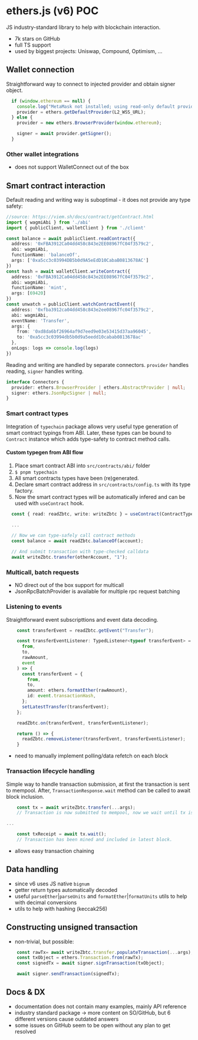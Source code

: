 # ethers.js (v6) POC
JS industry-standard library to help with blockchain interaction. 
- 7k stars on GitHub
- full TS support
- used by biggest projects: Uniswap, Compound, Optimism, ...

## Wallet connection
Straightforward way to connect to injected provider and obtain signer object.
```typescript
  if (window.ethereum == null) {
    console.log("MetaMask not installed; using read-only default provider.");
    provider = ethers.getDefaultProvider(L2_WSS_URL);
  } else {
    provider = new ethers.BrowserProvider(window.ethereum);

    signer = await provider.getSigner();
  }
```

### Other wallet integrations

- does not support WalletConnect out of the box

## Smart contract interaction
Default reading and writing way is suboptimal - it does not provide any type safety:
```typescript
//source: https://viem.sh/docs/contract/getContract.html
import { wagmiAbi } from './abi'
import { publicClient, walletClient } from './client'

const balance = await publicClient.readContract({
  address: '0xFBA3912Ca04dd458c843e2EE08967fC04f3579c2',
  abi: wagmiAbi,
  functionName: 'balanceOf',
  args: ['0xa5cc3c03994DB5b0d9A5eEdD10CabaB0813678AC']
})
const hash = await walletClient.writeContract({
  address: '0xFBA3912Ca04dd458c843e2EE08967fC04f3579c2',
  abi: wagmiAbi,
  functionName: 'mint',
  args: [69420]
})
const unwatch = publicClient.watchContractEvent({
  address: '0xfba3912ca04dd458c843e2ee08967fc04f3579c2',
  abi: wagmiAbi,
  eventName: 'Transfer',
  args: {  
    from: '0xd8da6bf26964af9d7eed9e03e53415d37aa96045',
    to: '0xa5cc3c03994db5b0d9a5eedd10cabab0813678ac'
  },
  onLogs: logs => console.log(logs)
})
```
Reading and writing are handled by separate connectors. `provider` handles reading, `signer` handles writing.
```typescript
interface Connectors {
  provider: ethers.BrowserProvider | ethers.AbstractProvider | null;
  signer: ethers.JsonRpcSigner | null;
}
```
### Smart contract types
Integration of `typechain` package allows very useful type generation of smart contract typings from ABI. Later, these types can be bound to `Contract` instance which adds type-safety to contract method calls.

#### Custom typegen from ABI flow
1. Place smart contract ABI into `src/contracts/abi/` folder
2. `$ pnpm typechain`
3. All smart contracts types have been (re)generated.
4. Declare smart contract address in `src/contracts/config.ts` with its type factory.
5. Now the smart contract types will be automatically infered and can be used with `useContract` hook.
```typescript
  const { read: readZbtc, write: writeZbtc } = useContract(ContractType.ZBTC);
  
  ...

  // Now we can type-safely call contract methods
  const balance = await readZbtc.balanceOf(account);

  // And submit transaction with type-checked calldata 
  await writeZbtc.transfer(otherAccount, "1");
```

### Multicall, batch requests
- NO direct out of the box support for multicall
- JsonRpcBatchProvider is available for multiple rpc request batching

### Listening to events
Straightforward event subscripttions and event data decoding.
```typescript
    const transferEvent = readZbtc.getEvent("Transfer");

    const transferEventListener: TypedListener<typeof transferEvent> = (
      from,
      to,
      rawAmount,
      event
    ) => {
      const transferEvent = {
        from,
        to,
        amount: ethers.formatEther(rawAmount),
        id: event.transactionHash,
      };
      setLatestTransfer(transferEvent);
    };

    readZbtc.on(transferEvent, transferEventListener);

    return () => {
      readZbtc.removeListener(transferEvent, transferEventListener);
    }
  ```
  - need to manually implement polling/data refetch on each block

### Transaction lifecycle handling
Simple way to handle transaction submission, at first the transaction is sent to mempool. After, `TransactionResponse.wait` method can be called to await block inclusion.
```typescript
    const tx = await writeZbtc.transfer(...args);
    // Transaction is now submitted to mempool, now we wait until tx is mined.

...

    const txReceipt = await tx.wait();
    // Transaction has been mined and included in latest block.

```
- allows easy transaction chaining 

## Data handling
- since v6 uses JS native `bignum`
- getter return types automatically decoded
- useful `parseEther`|`parseUnits` and `formatEther`|`formatUnits` utils to help with decimal conversions
- utils to help with hashing (keccak256)

## Constructing unsigned transaction
- non-trivial, but possible:
```typescript
    const rawTx= await writeZbtc.transfer.populateTransaction(...args);
    const txObject = ethers.Transaction.from(rawTx);
    const signedTx = await signer.signTransaction(txObject);

    await signer.sendTransaction(signedTx);
```


## Docs & DX
- documentation does not contain many examples, mainly API reference
- industry standard package -> more content on SO/GitHub, but 6 different versions cause outdated answers
- some issues on GitHub seem to be open without any plan to get resolved 



